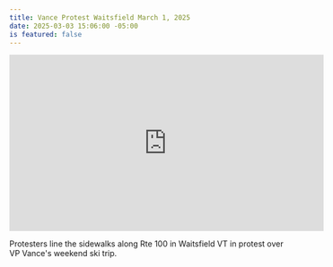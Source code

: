 ```yaml
---
title: Vance Protest Waitsfield March 1, 2025
date: 2025-03-03 15:06:00 -05:00
is featured: false
---
```


<iframe width="560" height="315" src="https://www.youtube.com/embed/WX-uMnc4JZA?si=2x72dGBN06Q5dn69" title="YouTube video player" frameborder="0" allow="accelerometer; autoplay; clipboard-write; encrypted-media; gyroscope; picture-in-picture; web-share" referrerpolicy="strict-origin-when-cross-origin" allowfullscreen></iframe>

Protesters line the sidewalks along Rte 100 in Waitsfield VT in protest over VP Vance's weekend ski trip.  